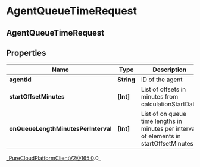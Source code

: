 # AgentQueueTimeRequest

## AgentQueueTimeRequest

## Properties

|Name | Type | Description | Notes|
|------------ | ------------- | ------------- | -------------|
| **agentId** | **String** | ID of the agent | |
| **startOffsetMinutes** | **[Int]** | List of offsets in minutes from calculationStartDate | |
| **onQueueLengthMinutesPerInterval** | **[Int]** | List of on queue time lengths in minutes per interval of elements in startOffsetMinutes | |



_PureCloudPlatformClientV2@165.0.0_
